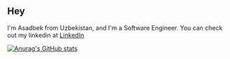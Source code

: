 ## Hey

I'm Asadbek from Uzbekistan, and I'm a Software Engineer. You can check out my linkedin at [LinkedIn](https://www.linkedin.com/in/asadbek-raimov-b700881ba/)


[![Anurag's GitHub stats](https://github-readme-stats.vercel.app/api?username=asadbek2021)](https://github.com/anuraghazra/github-readme-stats)
